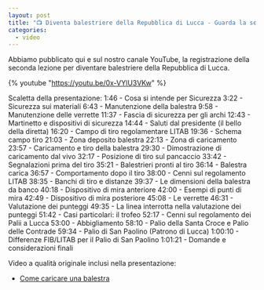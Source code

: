 ```yaml
---
layout: post
title: "📺 Diventa balestriere della Repubblica di Lucca - Guarda la seconda parte"
categories:
  - video
---
```


Abbiamo pubblicato qui e sul nostro canale YouTube, la registrazione della seconda lezione per diventare balestriere della Repubblica di Lucca.

<!-- more -->

{% youtube "https://youtu.be/0x-VYlU3VKw" %}

Scaletta della presentazione:
1:46 - Cosa si intende per Sicurezza
3:22 - Sicurezza sui materiali
6:43 - Manutenzione della balestra
9:58 - Manutenzione delle verrette
11:37 - Fascia di sicurezza per gli archi
12:43 - Martinetto e dispositivi di sicurezza
14:44 - Saluti dal presidente (il bello della diretta)
16:20 - Campo di tiro regolamentare LITAB
19:36 - Schema campo tiro
21:03 - Zona deposito balestra
22:13 - Zona di caricamento
23:57 - Caricamento e tiro della balestra 
29:30 - Dimostrazione di caricamento dal vivo
32:17 - Posizione di tiro sul pancaccio
33:42 - Segnalazioni prima del tiro
35:21 - Balestrieri pronti al tiro
36:14 - Balestra carica
36:57 - Comportamento dopo il tiro
38:00 - Cenni sul regolamento LITAB
38:35 - Banchi di tiro e distanze
39:37 - Le dimensioni della balestra da banco
40:18 - Dispositivo di mira anteriore
42:00 - Esempi di punti di mira
42:49 - Dispositivo di mira posteriore
45:08 - Le verrette
46:31 - Valutazione dei punteggi
49:35 - La linea interrotta nella valutazione dei punteggi
51:42 - Casi particolari: il trofeo
52:17 - Cenni sul regolamento dei Palii a Lucca
53:00 - Abbigliamento
58:10 - Palio della Santa Croce e Palio delle Contrade
59:34 - Palio di San Paolino (Patrono di Lucca)
1:00:10 - Differenze FIB/LITAB per il Palio di San Paolino
1:01:21 - Domande e considerazioni finali

Video a qualità originale inclusi nella presentazione:

* [Come caricare una balestra](https://youtu.be/LMSiWLdkEqE)
